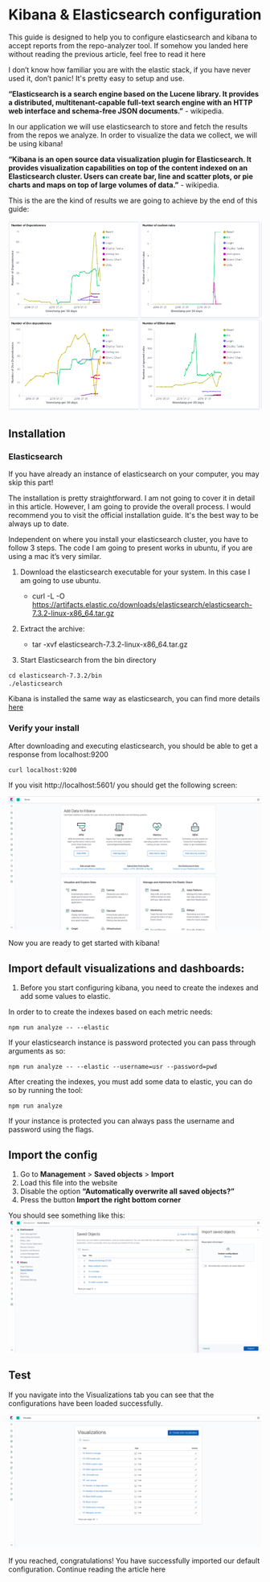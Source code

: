 # Kibana & Elasticsearch configuration 
This guide is designed to help you to configure elasticsearch and kibana to accept reports from the repo-analyzer tool.
If somehow you landed here without reading the previous article, feel free to read it here

I don’t know how familiar you are with the elastic stack, if you have never used it, don’t panic! It's pretty easy to setup and use.

**“Elasticsearch is a search engine based on the Lucene library. It provides a distributed, multitenant-capable full-text search engine with an HTTP web interface and schema-free JSON documents.”** - wikipedia.

In our application we will use elasticsearch to store and fetch the results from the repos we analyze. In order to visualize the data we collect, we will be using kibana! 

**“Kibana is an open source data visualization plugin for Elasticsearch. It provides visualization capabilities on top of the content indexed on an Elasticsearch cluster. Users can create bar, line and scatter plots, or pie charts and maps on top of large volumes of data.”** - wikipedia.

This is the are the kind of results we are going to achieve by the end of this guide:

![demo](https://raw.githubusercontent.com/feedzai/repo-analyzer-feedzai-config/master/img/demo.png)



## Installation

### Elasticsearch 
If you have already an instance of elasticsearch on your computer, you may skip this part!

The installation is pretty straightforward. I am not going to cover it in detail in this article. However, I am going to provide the overall process.
I would recommend you to visit the official installation guide. It's the best way to be always up to date.

Independent on where you install your elasticsearch cluster, you have to follow 3 steps. The code I am going to present works in ubuntu, if you are using a mac it’s very similar.

1. Download the elasticsearch executable for your system. In this case I am going to use ubuntu. 
    - curl -L -O https://artifacts.elastic.co/downloads/elasticsearch/elasticsearch-7.3.2-linux-x86_64.tar.gz
2. Extract the archive:
    - tar -xvf elasticsearch-7.3.2-linux-x86_64.tar.gz

3. Start Elasticsearch from the bin directory

```shell
cd elasticsearch-7.3.2/bin
./elasticsearch
```

Kibana is installed the same way as elasticsearch, you can find more details [here](https://www.elastic.co/guide/en/kibana/current/install.html)


### Verify your install
After downloading and executing elasticsearch, you should be able to get a response from localhost:9200

```shell
curl localhost:9200
```

If you visit http://localhost:5601/ you should get the following screen: 

![demo](https://github.com/feedzai/repo-analyzer-feedzai-config/blob/master/img/kibana.png?raw=true)


Now you are ready to get started with kibana!

## Import default visualizations and dashboards:

1. Before you start configuring kibana, you need to create the indexes and add some values to elastic. 

In order to to create the indexes based on each metric needs: 

``` shell
npm run analyze -- --elastic
```
If your elasticsearch instance is password protected you can pass through arguments as so:

```
npm run analyze -- --elastic --username=usr --password=pwd
```

After creating the indexes, you must add some data to elastic, you can do so by running the tool:

``` shell 
npm run analyze 
```

If your instance is protected you can always pass the username and password using the flags.


## Import the config
1. Go to **Management** > **Saved objects** > **Import**
2. Load this file into the website 
3. Disable the option **“Automatically overwrite all saved objects?”**
4. Press the button **Import the right bottom corner**

You should see something like this:
![demo](https://github.com/feedzai/repo-analyzer-feedzai-config/blob/master/img/savedObjs.png?raw=true)

## Test
If you navigate into the Visualizations tab you can see that the configurations have been loaded successfully.

![demo](https://github.com/feedzai/repo-analyzer-feedzai-config/blob/master/img/visualizations.png?raw=true)

If you reached, congratulations! You have successfully imported our default configuration.
Continue reading the article here



 
